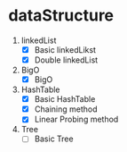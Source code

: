 # dataStructure

1. linkedList
   - [x] Basic linkedLikst  
   - [x] Double linkedList
2. BigO
   - [x] BigO
3. HashTable
   - [x] Basic HashTable
   - [x] Chaining method
   - [x] Linear Probing method
4. Tree
   - [ ] Basic Tree